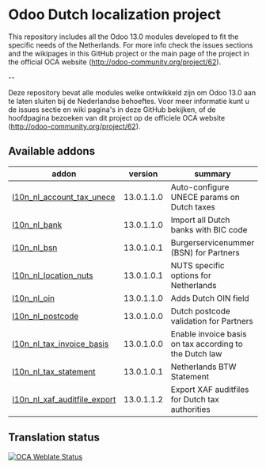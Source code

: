 

Odoo Dutch localization project
===============================

This repository includes all the Odoo 13.0 modules developed to fit the specific needs of the Netherlands.
For more info check the issues sections and the wikipages in this GitHub project or the main page of the project in the official OCA website (http://odoo-community.org/project/62).

--

Deze repository bevat alle modules welke ontwikkeld zijn om Odoo 13.0 aan te laten sluiten bij de Nederlandse behoeftes. Voor meer informatie kunt u de issues sectie en wiki pagina's in deze GitHub bekijken, of de hoofdpagina bezoeken van dit project op de officiele OCA website (http://odoo-community.org/project/62).

<!-- prettier-ignore-start -->
[//]: # (addons)

Available addons
----------------
addon | version | summary
--- | --- | ---
[l10n_nl_account_tax_unece](l10n_nl_account_tax_unece/) | 13.0.1.1.0 | Auto-configure UNECE params on Dutch taxes
[l10n_nl_bank](l10n_nl_bank/) | 13.0.1.1.0 | Import all Dutch banks with BIC code
[l10n_nl_bsn](l10n_nl_bsn/) | 13.0.1.0.1 | Burgerservicenummer (BSN) for Partners
[l10n_nl_location_nuts](l10n_nl_location_nuts/) | 13.0.1.0.1 | NUTS specific options for Netherlands
[l10n_nl_oin](l10n_nl_oin/) | 13.0.1.1.0 | Adds Dutch OIN field
[l10n_nl_postcode](l10n_nl_postcode/) | 13.0.1.0.0 | Dutch postcode validation for Partners
[l10n_nl_tax_invoice_basis](l10n_nl_tax_invoice_basis/) | 13.0.1.0.0 | Enable invoice basis on tax according to the Dutch law
[l10n_nl_tax_statement](l10n_nl_tax_statement/) | 13.0.1.0.1 | Netherlands BTW Statement
[l10n_nl_xaf_auditfile_export](l10n_nl_xaf_auditfile_export/) | 13.0.1.1.2 | Export XAF auditfiles for Dutch tax authorities

[//]: # (end addons)
<!-- prettier-ignore-end -->

Translation status
------------------

[![OCA Weblate Status](https://translation.odoo-community.org/widgets/l10n-netherlands-13-0/-/svg-badge.svg)](https://translation.odoo-community.org/projects/l10n-netherlands-13-0/)
